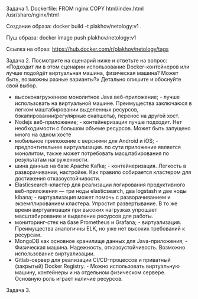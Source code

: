Задача 1.
Dockerfile:
FROM nginx
COPY html/index.html /usr/share/nginx/html

Создание образа:
docker build -t plakhov/netology:v1 .

Пуш образа:
docker image push plakhov/netology:v1

Ссылка на образ:
https://hub.docker.com/r/plakhov/netology/tags

Задача 2.
Посмотрите на сценарий ниже и ответьте на вопрос: «Подходит ли в этом сценарии использование 
Docker-контейнеров или лучше подойдёт виртуальная машина, 
физическая машина? Может быть, возможны разные варианты?»
Детально опишите и обоснуйте свой выбор.

- высоконагруженное монолитное Java веб-приложение; - лучше использовать на виртуальной машине.
Преимущества заключаюся в легком маштабировании выделенных ресурсов, бэкапировании(регулярные снапшоты), перенос на другой хост.
- Nodejs веб-приложение; - контейнеризация лучше подходит. Нет необходимости с большом объеме ресурсов.
Может быть запущено много на одном хосте
- мобильное приложение c версиями для Android и iOS; - предпочтительнее виртуализация. по сути приложение является монолитом, 
также может потребовать масштабирования по результатам нагруженности.
- шина данных на базе Apache Kafka; - контейнеризация. Легкость в разворачивании, настройке. 
Как правило собирается кластером для достижения отказоустойчивости.
- Elasticsearch-кластер для реализации логирования продуктивного веб-приложения — три ноды elasticsearch, два logstash и две ноды kibana; - виртуализация
может помочь с разворачиванием и экземплированием кластера. Упростит развертывание. В то же время виртуализация при высоких нагрузках упрощает 
масштабирование и выделение ресурсов для работы.
- мониторинг-стек на базе Prometheus и Grafana; - виртуализация. Преимущества аналогичны ELK, но уже нет высоких требований к ресурсам.
- MongoDB как основное хранилище данных для Java-приложения; - Физическая машина. Надежность, отказоустойчивость. Возможно использование виртуализации.
- Gitlab-сервер для реализации CI/CD-процессов и приватный (закрытый) Docker Registry. - Можно использовать виртуальную машину, 
контейнеры и на отдельном физическом сервере. Основную роль играет наличие ресурсов.

Задача 3.
